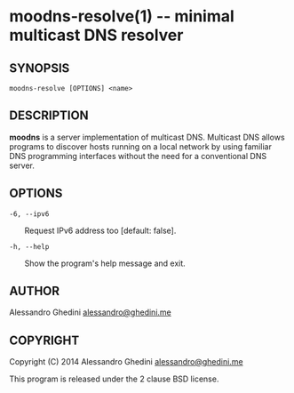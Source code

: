 moodns-resolve(1) -- minimal multicast DNS resolver
===================================================

## SYNOPSIS

`moodns-resolve [OPTIONS] <name>`

## DESCRIPTION

**moodns** is a server implementation of multicast DNS. Multicast DNS allows
programs to discover hosts running on a local network by using familiar DNS
programming interfaces without the need for a conventional DNS server.

## OPTIONS ##
`-6, --ipv6`

&nbsp;&nbsp;&nbsp;&nbsp;&nbsp;&nbsp;
Request IPv6 address too [default: false].

`-h, --help`

&nbsp;&nbsp;&nbsp;&nbsp;&nbsp;&nbsp;
Show the program's help message and exit.

## AUTHOR ##

Alessandro Ghedini <alessandro@ghedini.me>

## COPYRIGHT ##

Copyright (C) 2014 Alessandro Ghedini <alessandro@ghedini.me>

This program is released under the 2 clause BSD license.

